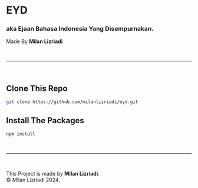 # EYD
### aka **Ejaan Bahasa Indonesia Yang Disempurnakan**.
Made By **Milan Lizriadi**

<br>
<hr>
<br>

## Clone This Repo
```bash
git clone https://github.com/milanlizriadi/eyd.git
```

## Install The Packages
```bash
npm install
```

<br>
<hr>
<br>

This Project is made by **Milan Lizriadi**.
<br>
© Milan Lizriadi 2024.